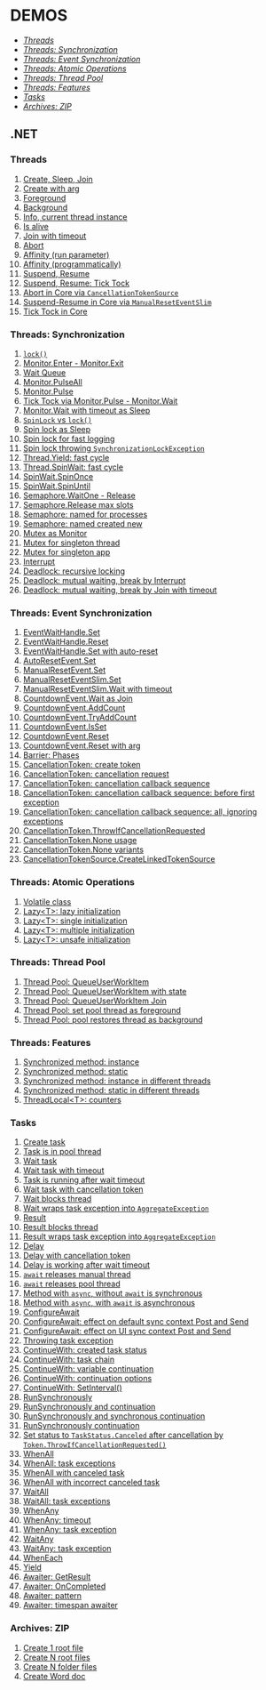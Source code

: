 # DEMOS

* [*Threads*](#threads)
* [*Threads: Synchronization*](#threads-sync)
* [*Threads: Event Synchronization*](#threads-event-sync)
* [*Threads: Atomic Operations*](#threads-atomic-operations)
* [*Threads: Thread Pool*](#threads-thread-pool)
* [*Threads: Features*](#threads-features)
* [*Tasks*](#tasks)
* [*Archives: ZIP*](#archives-zip)

## .NET

### Threads <a name="threads"></a>
1. [Create, Sleep, Join][threads-1]
2. [Create with arg][threads-2]
3. [Foreground][threads-3]
4. [Background][threads-4]
5. [Info, current thread instance][threads-5]
6. [Is alive][threads-6]
7. [Join with timeout][threads-7]
8. [Abort][threads-8]
9. [Affinity (run parameter)][threads-9]
10. [Affinity (programmatically)][threads-10]
11. [Suspend, Resume][threads-11]
12. [Suspend, Resume: Tick Tock][threads-12]
13. [Abort in Core via `CancellationTokenSource`][threads-13]
14. [Suspend-Resume in Core via `ManualResetEventSlim`][threads-14]
15. [Tick Tock in Core][threads-15]

[threads-1]:Neomaster.Demos.Tests/Threads/ThreadsUnitDemos.cs#L17
[threads-2]:Neomaster.Demos.Tests/Threads/ThreadsUnitDemos.cs#L35
[threads-3]:Neomaster.Demos.Apps/Neomaster.Demos.Apps.Threads.Foreground/Program.cs
[threads-4]:Neomaster.Demos.Apps/Neomaster.Demos.Apps.Threads.Background/Program.cs
[threads-5]:Neomaster.Demos.Tests/Threads/ThreadsUnitDemos.cs#L54
[threads-6]:Neomaster.Demos.Tests/Threads/ThreadsUnitDemos.cs#L80
[threads-7]:Neomaster.Demos.Tests/Threads/ThreadsUnitDemos.cs#L103
[threads-8]:Neomaster.Demos.Apps/Neomaster.Demos.Apps.Threads.AbortThread/Program.cs
[threads-9]:Neomaster.Demos.Apps/Neomaster.Demos.Apps.Threads.AffinityParameterized/Program.cs
[threads-10]:Neomaster.Demos.Apps/Neomaster.Demos.Apps.Threads.AffinityProgrammed/Program.cs
[threads-11]:Neomaster.Demos.Apps/Neomaster.Demos.Apps.Threads.SuspendResume/Program.cs
[threads-12]:Neomaster.Demos.Apps/Neomaster.Demos.Apps.Threads.SuspendResumeTickTock/Program.cs
[threads-13]:Neomaster.Demos.Tests/Threads/ThreadsUnitDemos.cs#L120
[threads-14]:Neomaster.Demos.Tests/Threads/ThreadsUnitDemos.cs#L147
[threads-15]:Neomaster.Demos.Tests/Threads/ThreadsUnitDemos.cs#L168

### Threads: Synchronization <a name="threads-sync"></a>
1. [`lock()`][threads-sync-1]
2. [Monitor.Enter - Monitor.Exit][threads-sync-2]
3. [Wait Queue][threads-sync-3]
4. [Monitor.PulseAll][threads-sync-4]
5. [Monitor.Pulse][threads-sync-5]
6. [Tick Tock via Monitor.Pulse - Monitor.Wait][threads-sync-6]
7. [Monitor.Wait with timeout as Sleep][threads-sync-7]
8. [`SpinLock` vs `lock()`][threads-sync-8]
9. [Spin lock as Sleep][threads-sync-9]
10. [Spin lock for fast logging][threads-sync-10]
11. [Spin lock throwing `SynchronizationLockException`][threads-sync-11]
12. [Thread.Yield: fast cycle][threads-sync-12]
13. [Thread.SpinWait: fast cycle][threads-sync-13]
14. [SpinWait.SpinOnce][threads-sync-14]
15. [SpinWait.SpinUntil][threads-sync-15]
16. [Semaphore.WaitOne - Release][threads-sync-16]
17. [Semaphore.Release max slots][threads-sync-17]
18. [Semaphore: named for processes][threads-sync-18]
19. [Semaphore: named created new][threads-sync-19]
20. [Mutex as Monitor][threads-sync-20]
21. [Mutex for singleton thread][threads-sync-21]
22. [Mutex for singleton app][threads-sync-22]
23. [Interrupt][threads-sync-23]
24. [Deadlock: recursive locking][threads-sync-24]
25. [Deadlock: mutual waiting, break by Interrupt][threads-sync-25]
26. [Deadlock: mutual waiting, break by Join with timeout][threads-sync-26]

[threads-sync-1]:Neomaster.Demos.Tests/Threads/ThreadsSyncUnitDemos.cs#L12
[threads-sync-2]:Neomaster.Demos.Tests/Threads/ThreadsSyncUnitDemos.cs#L46
[threads-sync-3]:Neomaster.Demos.Tests/Threads/ThreadsSyncUnitDemos.cs#L86
[threads-sync-4]:Neomaster.Demos.Tests/Threads/ThreadsSyncUnitDemos.cs#L115
[threads-sync-5]:Neomaster.Demos.Tests/Threads/ThreadsSyncUnitDemos.cs#L162
[threads-sync-6]:Neomaster.Demos.Tests/Threads/ThreadsSyncUnitDemos.cs#L211
[threads-sync-7]:Neomaster.Demos.Tests/Threads/ThreadsSyncUnitDemos.cs#L271
[threads-sync-8]:Neomaster.Demos.Tests/Threads/ThreadsSyncUnitDemos.cs#L317
[threads-sync-9]:Neomaster.Demos.Tests/Threads/ThreadsSyncUnitDemos.cs#L365
[threads-sync-10]:Neomaster.Demos.Tests/Threads/ThreadsSyncUnitDemos.cs#L427
[threads-sync-11]:Neomaster.Demos.Tests/Threads/ThreadsSyncUnitDemos.cs#L459
[threads-sync-12]:Neomaster.Demos.Tests/Threads/ThreadsSyncUnitDemos.cs#L491
[threads-sync-13]:Neomaster.Demos.Tests/Threads/ThreadsSyncUnitDemos.cs#L577
[threads-sync-14]:Neomaster.Demos.Tests/Threads/ThreadsSyncUnitDemos.cs#L665
[threads-sync-15]:Neomaster.Demos.Tests/Threads/ThreadsSyncUnitDemos.cs#L681
[threads-sync-16]:Neomaster.Demos.Tests/Threads/ThreadsSyncUnitDemos.cs#L700
[threads-sync-17]:Neomaster.Demos.Tests/Threads/ThreadsSyncUnitDemos.cs#L733
[threads-sync-18]:Neomaster.Demos.Tests/Threads/ThreadsSyncUnitDemos.cs#L768
[threads-sync-19]:Neomaster.Demos.Tests/Threads/ThreadsSyncUnitDemos.cs#L820
[threads-sync-20]:Neomaster.Demos.Tests/Threads/ThreadsSyncUnitDemos.cs#L845
[threads-sync-21]:Neomaster.Demos.Tests/Threads/ThreadsSyncUnitDemos.cs#L875
[threads-sync-22]:Neomaster.Demos.Tests/Threads/ThreadsSyncUnitDemos.cs#L917
[threads-sync-23]:Neomaster.Demos.Tests/Threads/ThreadsSyncUnitDemos.cs#L963
[threads-sync-24]:Neomaster.Demos.Tests/Threads/ThreadsSyncUnitDemos.cs#L1007
[threads-sync-25]:Neomaster.Demos.Tests/Threads/ThreadsSyncUnitDemos.cs#L1039
[threads-sync-26]:Neomaster.Demos.Tests/Threads/ThreadsSyncUnitDemos.cs#L1096

### Threads: Event Synchronization <a name="threads-event-sync"></a>
1. [EventWaitHandle.Set][threads-event-sync-1]
2. [EventWaitHandle.Reset][threads-event-sync-2]
3. [EventWaitHandle.Set with auto-reset][threads-event-sync-3]
4. [AutoResetEvent.Set][threads-event-sync-4]
5. [ManualResetEvent.Set][threads-event-sync-5]
6. [ManualResetEventSlim.Set][threads-event-sync-6]
7. [ManualResetEventSlim.Wait with timeout][threads-event-sync-7]
8. [CountdownEvent.Wait as Join][threads-event-sync-8]
9. [CountdownEvent.AddCount][threads-event-sync-9]
10. [CountdownEvent.TryAddCount][threads-event-sync-10]
11. [CountdownEvent.IsSet][threads-event-sync-11]
12. [CountdownEvent.Reset][threads-event-sync-12]
13. [CountdownEvent.Reset with arg][threads-event-sync-13]
14. [Barrier: Phases][threads-event-sync-14]
15. [CancellationToken: create token][threads-event-sync-15]
16. [CancellationToken: cancellation request][threads-event-sync-16]
17. [CancellationToken: cancellation callback sequence][threads-event-sync-17]
18. [CancellationToken: cancellation callback sequence: before first exception][threads-event-sync-18]
19. [CancellationToken: cancellation callback sequence: all, ignoring exceptions][threads-event-sync-19]
20. [CancellationToken.ThrowIfCancellationRequested][threads-event-sync-20]
21. [CancellationToken.None usage][threads-event-sync-21]
22. [CancellationToken.None variants][threads-event-sync-22]
23. [CancellationTokenSource.CreateLinkedTokenSource][threads-event-sync-23]

[threads-event-sync-1]:Neomaster.Demos.Tests/Threads/ThreadsEventSyncUnitDemos.cs#L9
[threads-event-sync-2]:Neomaster.Demos.Tests/Threads/ThreadsEventSyncUnitDemos.cs#L74
[threads-event-sync-3]:Neomaster.Demos.Tests/Threads/ThreadsEventSyncUnitDemos.cs#L140
[threads-event-sync-4]:Neomaster.Demos.Tests/Threads/ThreadsEventSyncUnitDemos.cs#L196
[threads-event-sync-5]:Neomaster.Demos.Tests/Threads/ThreadsEventSyncUnitDemos.cs#L252
[threads-event-sync-6]:Neomaster.Demos.Tests/Threads/ThreadsEventSyncUnitDemos.cs#L301
[threads-event-sync-7]:Neomaster.Demos.Tests/Threads/ThreadsEventSyncUnitDemos.cs#L350
[threads-event-sync-8]:Neomaster.Demos.Tests/Threads/ThreadsEventSyncUnitDemos.cs#L374
[threads-event-sync-9]:Neomaster.Demos.Tests/Threads/ThreadsEventSyncUnitDemos.cs#L400
[threads-event-sync-10]:Neomaster.Demos.Tests/Threads/ThreadsEventSyncUnitDemos.cs#L434
[threads-event-sync-11]:Neomaster.Demos.Tests/Threads/ThreadsEventSyncUnitDemos.cs#L447
[threads-event-sync-12]:Neomaster.Demos.Tests/Threads/ThreadsEventSyncUnitDemos.cs#L463
[threads-event-sync-13]:Neomaster.Demos.Tests/Threads/ThreadsEventSyncUnitDemos.cs#L478
[threads-event-sync-14]:Neomaster.Demos.Tests/Threads/ThreadsEventSyncUnitDemos.cs#L493
[threads-event-sync-15]:Neomaster.Demos.Tests/Threads/ThreadsEventSyncUnitDemos.cs#L538
[threads-event-sync-16]:Neomaster.Demos.Tests/Threads/ThreadsEventSyncUnitDemos.cs#L549
[threads-event-sync-17]:Neomaster.Demos.Tests/Threads/ThreadsEventSyncUnitDemos.cs#L576
[threads-event-sync-18]:Neomaster.Demos.Tests/Threads/ThreadsEventSyncUnitDemos.cs#L607
[threads-event-sync-19]:Neomaster.Demos.Tests/Threads/ThreadsEventSyncUnitDemos.cs#L654
[threads-event-sync-20]:Neomaster.Demos.Tests/Threads/ThreadsEventSyncUnitDemos.cs#L701
[threads-event-sync-21]:Neomaster.Demos.Tests/Threads/ThreadsEventSyncUnitDemos.cs#L736
[threads-event-sync-22]:Neomaster.Demos.Tests/Threads/ThreadsEventSyncUnitDemos.cs#L758
[threads-event-sync-23]:Neomaster.Demos.Tests/Threads/ThreadsEventSyncUnitDemos.cs#L775

### Threads: Atomic Operations <a name="threads-atomic-operations"></a>
1. [Volatile class][threads-atomic-operations-1]
2. [Lazy&lt;T&gt;: lazy initialization][threads-atomic-operations-2]
3. [Lazy&lt;T&gt;: single initialization][threads-atomic-operations-3]
4. [Lazy&lt;T&gt;: multiple initialization][threads-atomic-operations-4]
5. [Lazy&lt;T&gt;: unsafe initialization][threads-atomic-operations-5]

[threads-atomic-operations-1]:Neomaster.Demos.Tests/Threads/ThreadsAtomicOperationsUnitDemos.cs#L8
[threads-atomic-operations-2]:Neomaster.Demos.Tests/Threads/ThreadsAtomicOperationsUnitDemos.cs#L43
[threads-atomic-operations-3]:Neomaster.Demos.Tests/Threads/ThreadsAtomicOperationsUnitDemos.cs#L55
[threads-atomic-operations-4]:Neomaster.Demos.Tests/Threads/ThreadsAtomicOperationsUnitDemos.cs#L89
[threads-atomic-operations-5]:Neomaster.Demos.Tests/Threads/ThreadsAtomicOperationsUnitDemos.cs#L132

### Threads: Thread Pool <a name="threads-thread-pool"></a>
1. [Thread Pool: QueueUserWorkItem][threads-thread-pool-1]
2. [Thread Pool: QueueUserWorkItem with state][threads-thread-pool-2]
3. [Thread Pool: QueueUserWorkItem Join][threads-thread-pool-3]
4. [Thread Pool: set pool thread as foreground][threads-thread-pool-4]
5. [Thread Pool: pool restores thread as background][threads-thread-pool-4]

[threads-thread-pool-1]:Neomaster.Demos.Tests/Threads/ThreadsThreadPoolUnitDemos.cs#L8
[threads-thread-pool-2]:Neomaster.Demos.Tests/Threads/ThreadsThreadPoolUnitDemos.cs#L25
[threads-thread-pool-3]:Neomaster.Demos.Tests/Threads/ThreadsThreadPoolUnitDemos.cs#L44
[threads-thread-pool-4]:Neomaster.Demos.Apps/Neomaster.Demos.Apps.Threads.SetPoolThreadAsForeground/Program.cs
[threads-thread-pool-5]:Neomaster.Demos.Tests/Threads/ThreadsThreadPoolUnitDemos.cs#L63

### Threads: Features <a name="threads-features"></a>
1. [Synchronized method: instance][threads-features-1]
2. [Synchronized method: static][threads-features-2]
3. [Synchronized method: instance in different threads][threads-features-3]
4. [Synchronized method: static in different threads][threads-features-4]
5. [ThreadLocal&lt;T&gt;: counters][threads-features-5]

[threads-features-1]:Neomaster.Demos.Tests/Threads/ThreadsFeaturesUnitDemos.cs#L10
[threads-features-2]:Neomaster.Demos.Tests/Threads/ThreadsFeaturesUnitDemos.cs#L26
[threads-features-3]:Neomaster.Demos.Tests/Threads/ThreadsFeaturesUnitDemos.cs#L41
[threads-features-4]:Neomaster.Demos.Tests/Threads/ThreadsFeaturesUnitDemos.cs#L86
[threads-features-5]:Neomaster.Demos.Tests/Threads/ThreadsFeaturesUnitDemos.cs#L129

### Tasks <a name="tasks"></a>
1. [Create task][tasks-1]
2. [Task is in pool thread][tasks-2]
3. [Wait task][tasks-3]
4. [Wait task with timeout][tasks-4]
5. [Task is running after wait timeout][tasks-5]
6. [Wait task with cancellation token][tasks-6]
7. [Wait blocks thread][tasks-7]
8. [Wait wraps task exception into `AggregateException`][tasks-8]
9. [Result][tasks-9]
10. [Result blocks thread][tasks-10]
11. [Result wraps task exception into `AggregateException`][tasks-11]
12. [Delay][tasks-12]
13. [Delay with cancellation token][tasks-13]
14. [Delay is working after wait timeout][tasks-14]
15. [`await` releases manual thread][tasks-15]
16. [`await` releases pool thread][tasks-16]
17. [Method with `async`, without `await` is synchronous][tasks-17]
18. [Method with `async`, with `await` is asynchronous][tasks-18]
19. [ConfigureAwait][tasks-19]
20. [ConfigureAwait: effect on default sync context Post and Send][tasks-20]
21. [ConfigureAwait: effect on UI sync context Post and Send][tasks-21]
22. [Throwing task exception][tasks-22]
23. [ContinueWith: created task status][tasks-23]
24. [ContinueWith: task chain][tasks-24]
25. [ContinueWith: variable continuation][tasks-25]
26. [ContinueWith: continuation options][tasks-26]
27. [ContinueWith: SetInterval()][tasks-27]
28. [RunSynchronously][tasks-28]
29. [RunSynchronously and continuation][tasks-29]
30. [RunSynchronously and synchronous continuation][tasks-30]
31. [RunSynchronously continuation][tasks-31]
32. [Set status to `TaskStatus.Canceled` after cancellation by `Token.ThrowIfCancellationRequested()`][tasks-32]
33. [WhenAll][tasks-33]
34. [WhenAll: task exceptions][tasks-34]
35. [WhenAll with canceled task][tasks-35]
36. [WhenAll with incorrect canceled task][tasks-36]
37. [WaitAll][tasks-37]
38. [WaitAll: task exceptions][tasks-38]
39. [WhenAny][tasks-39]
40. [WhenAny: timeout][tasks-40]
41. [WhenAny: task exception][tasks-41]
42. [WaitAny][tasks-42]
43. [WaitAny: task exception][tasks-43]
44. [WhenEach][tasks-44]
45. [Yield][tasks-45]
46. [Awaiter: GetResult][tasks-46]
47. [Awaiter: OnCompleted][tasks-47]
48. [Awaiter: pattern][tasks-48]
49. [Awaiter: timespan awaiter][tasks-49]

[tasks-1]:Neomaster.Demos.Tests/Tasks/TasksUnitDemos.cs#L8
[tasks-2]:Neomaster.Demos.Tests/Tasks/TasksUnitDemos.cs#L35
[tasks-3]:Neomaster.Demos.Tests/Tasks/TasksUnitDemos.cs#L50
[tasks-4]:Neomaster.Demos.Tests/Tasks/TasksUnitDemos.cs#L66
[tasks-5]:Neomaster.Demos.Tests/Tasks/TasksUnitDemos.cs#L79
[tasks-6]:Neomaster.Demos.Tests/Tasks/TasksUnitDemos.cs#L101
[tasks-7]:Neomaster.Demos.Tests/Tasks/TasksUnitDemos.cs#L119
[tasks-8]:Neomaster.Demos.Tests/Tasks/TasksUnitDemos.cs#L143
[tasks-9]:Neomaster.Demos.Tests/Tasks/TasksUnitDemos.cs#L160
[tasks-10]:Neomaster.Demos.Tests/Tasks/TasksUnitDemos.cs#L168
[tasks-11]:Neomaster.Demos.Tests/Tasks/TasksUnitDemos.cs#L191
[tasks-12]:Neomaster.Demos.Tests/Tasks/TasksUnitDemos.cs#L209
[tasks-13]:Neomaster.Demos.Tests/Tasks/TasksUnitDemos.cs#L221
[tasks-14]:Neomaster.Demos.Tests/Tasks/TasksUnitDemos.cs#L234
[tasks-15]:Neomaster.Demos.Tests/Tasks/TasksUnitDemos.cs#L244
[tasks-16]:Neomaster.Demos.Tests/Tasks/TasksUnitDemos.cs#L281
[tasks-17]:Neomaster.Demos.Tests/Tasks/TasksUnitDemos.cs#L326
[tasks-18]:Neomaster.Demos.Tests/Tasks/TasksUnitDemos.cs#L353
[tasks-19]:Neomaster.Demos.Apps/Neomaster.Demos.Apps.Tasks.TaskConfigureAwait/Form1.cs
[tasks-20]:Neomaster.Demos.Tests/Tasks/TasksUnitDemos.cs#L382
[tasks-21]:Neomaster.Demos.Tests/Tasks/TasksUnitDemos.cs#L408
[tasks-22]:Neomaster.Demos.Tests/Tasks/TasksUnitDemos.cs#L432
[tasks-23]:Neomaster.Demos.Tests/Tasks/TasksUnitDemos.cs#L503
[tasks-24]:Neomaster.Demos.Tests/Tasks/TasksUnitDemos.cs#L510
[tasks-25]:Neomaster.Demos.Tests/Tasks/TasksUnitDemos.cs#L520
[tasks-26]:Neomaster.Demos.Tests/Tasks/TasksUnitDemos.cs#L553
[tasks-27]:Neomaster.Demos.Tests/Tasks/TasksUnitDemos.cs#L569
[tasks-28]:Neomaster.Demos.Tests/Tasks/TasksUnitDemos.cs#L616
[tasks-29]:Neomaster.Demos.Tests/Tasks/TasksUnitDemos.cs#L638
[tasks-30]:Neomaster.Demos.Tests/Tasks/TasksUnitDemos.cs#L674
[tasks-31]:Neomaster.Demos.Tests/Tasks/TasksUnitDemos.cs#L712
[tasks-32]:Neomaster.Demos.Tests/Tasks/TasksUnitDemos.cs#L731
[tasks-33]:Neomaster.Demos.Tests/Tasks/TasksUnitDemos.cs#L759
[tasks-34]:Neomaster.Demos.Tests/Tasks/TasksUnitDemos.cs#L780
[tasks-35]:Neomaster.Demos.Tests/Tasks/TasksUnitDemos.cs#L840
[tasks-36]:Neomaster.Demos.Tests/Tasks/TasksUnitDemos.cs#L864
[tasks-37]:Neomaster.Demos.Tests/Tasks/TasksUnitDemos.cs#L899
[tasks-38]:Neomaster.Demos.Tests/Tasks/TasksUnitDemos.cs#L921
[tasks-39]:Neomaster.Demos.Tests/Tasks/TasksUnitDemos.cs#L968
[tasks-40]:Neomaster.Demos.Tests/Tasks/TasksUnitDemos.cs#L989
[tasks-41]:Neomaster.Demos.Tests/Tasks/TasksUnitDemos.cs#L1014
[tasks-42]:Neomaster.Demos.Tests/Tasks/TasksUnitDemos.cs#L1033
[tasks-43]:Neomaster.Demos.Tests/Tasks/TasksUnitDemos.cs#L1052
[tasks-44]:Neomaster.Demos.Tests/Tasks/TasksUnitDemos.cs#L1071
[tasks-45]:Neomaster.Demos.Tests/Tasks/TasksUnitDemos.cs#L1110
[tasks-46]:Neomaster.Demos.Tests/Tasks/TasksUnitDemos.cs#L1168
[tasks-47]:Neomaster.Demos.Tests/Tasks/TasksUnitDemos.cs#L1180
[tasks-48]:Neomaster.Demos.Tests/Tasks/TasksUnitDemos.cs#L1207
[tasks-49]:Neomaster.Demos.Tests/Tasks/TasksUnitDemos.cs#L1259

### Archives: ZIP <a name="archives-zip"></a>
1. [Create 1 root file][archives-zip-1]
2. [Create N root files][archives-zip-2]
3. [Create N folder files][archives-zip-3]
4. [Create Word doc][archives-zip-4]

[archives-zip-1]:Neomaster.Demos.Tests/Archives/ZipArchivesUnitDemos.cs#L15
[archives-zip-2]:Neomaster.Demos.Tests/Archives/ZipArchivesUnitDemos.cs#L27
[archives-zip-3]:Neomaster.Demos.Tests/Archives/ZipArchivesUnitDemos.cs#L43
[archives-zip-4]:Neomaster.Demos.Tests/Archives/ZipArchivesUnitDemos.cs#L59
